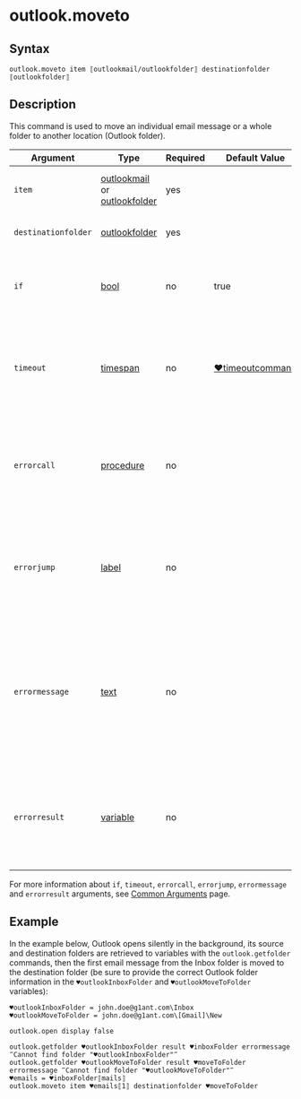 # outlook.moveto

## Syntax

```G1ANT
outlook.moveto item ⟦outlookmail/outlookfolder⟧ destinationfolder ⟦outlookfolder⟧
```

## Description

This command is used to move an individual email message or a whole folder to another location (Outlook folder).

| Argument            | Type                                                         | Required | Default Value                                                | Description                                                  |
| ------------------- | ------------------------------------------------------------ | -------- | ------------------------------------------------------------ | ------------------------------------------------------------ |
| `item`              | [outlookmail](https://manual.g1ant.com/link/G1ANT.Addon.MSOffice/G1ANT.Addon.MSOffice/Structures/OutlookMailStructure.md) or [outlookfolder](https://manual.g1ant.com/link/G1ANT.Addon.MSOffice/G1ANT.Addon.MSOffice/Structures/OutlookFolderStructure.md) | yes      |                                                              | An item (a message or a folder) to be moved                  |
| `destinationfolder` | [outlookfolder](https://manual.g1ant.com/link/G1ANT.Addon.MSOffice/G1ANT.Addon.MSOffice/Structures/OutlookFolderStructure.md) | yes      |                                                              | Destination Outlook folder                                   |
| `if`           | [bool](https://manual.g1ant.com/link/G1ANT.Language/G1ANT.Language/Structures/BooleanStructure.md) | no       | true                                                        | Executes the command only if a specified condition is true   |
| `timeout`      | [timespan](https://manual.g1ant.com/link/G1ANT.Language/G1ANT.Language/Structures/TimeSpanStructure.md) | no       | [♥timeoutcommand](https://manual.g1ant.com/link/G1ANT.Language/G1ANT.Addon.Core/Variables/TimeoutCommandVariable.md) | Specifies time in milliseconds for G1ANT.Robot to wait for the command to be executed |
| `errorcall`    | [procedure](https://manual.g1ant.com/link/G1ANT.Language/G1ANT.Language/Structures/ProcedureStructure.md) | no       |                                                             | Name of a procedure to call when the command throws an exception or when a given `timeout` expires |
| `errorjump`    | [label](https://manual.g1ant.com/link/G1ANT.Language/G1ANT.Language/Structures/LabelStructure.md) | no       |                                                             | Name of the label to jump to when the command throws an exception or when a given `timeout` expires |
| `errormessage` | [text](https://manual.g1ant.com/link/G1ANT.Language/G1ANT.Language/Structures/TextStructure.md) | no       |                                                             | A message that will be shown in case the command throws an exception or when a given `timeout` expires, and no `errorjump` argument is specified |
| `errorresult`  | [variable](https://manual.g1ant.com/link/G1ANT.Language/G1ANT.Language/Structures/VariableStructure.md) | no       |                                                             | Name of a variable that will store the returned exception. The variable will be of [error](https://manual.g1ant.com/link/G1ANT.Language/G1ANT.Language/Structures/ErrorStructure.md) structure  |

For more information about `if`, `timeout`, `errorcall`, `errorjump`, `errormessage` and `errorresult` arguments, see [Common Arguments](https://manual.g1ant.com/link/G1ANT.Manual/appendices/common-arguments.md) page.


## Example

In the example below, Outlook opens silently in the background, its source and destination folders are retrieved to variables with the `outlook.getfolder` commands, then the first email message from the Inbox folder is moved to the destination folder (be sure to provide the correct Outlook folder information in the `♥outlookInboxFolder` and `♥outlookMoveToFolder` variables):

```G1ANT
♥outlookInboxFolder = john.doe@g1ant.com\Inbox
♥outlookMoveToFolder = john.doe@g1ant.com\[Gmail]\New

outlook.open display false

outlook.getfolder ♥outlookInboxFolder result ♥inboxFolder errormessage ‴Cannot find folder "♥outlookInboxFolder"‴
outlook.getfolder ♥outlookMoveToFolder result ♥moveToFolder errormessage ‴Cannot find folder "♥outlookMoveToFolder"‴
♥emails = ♥inboxFolder⟦mails⟧
outlook.moveto item ♥emails⟦1⟧ destinationfolder ♥moveToFolder
```
